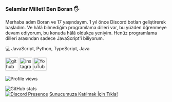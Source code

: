 ### Selamlar Millet! Ben Boran 🖐

Merhaba adım Boran ve 17 yaşındayım. 1 yıl önce Discord botları geliştirerek başladım. Ve hâlâ bilmediğim programlama dilleri var, bu yüzden öğrenmeye devam ediyorum, bu konuda hâlâ oldukça yeniyim. Henüz programlama dilleri arasından sadece JavaScript'i biliyorum.

💻 JavaScript, Python, TypeScript, Java

[<img src='https://cdn.jsdelivr.net/npm/simple-icons@3.0.1/icons/github.svg' alt='github' height='40'>](https://github.com/matthejs)  [<img src='https://cdn.jsdelivr.net/npm/simple-icons@3.0.1/icons/instagram.svg' alt='instagram' height='40'>](https://www.instagram.com/borangkdn/)  [<img src='https://cdn.jsdelivr.net/npm/simple-icons@3.0.1/icons/youtube.svg' alt='YouTube' height='40'>](https://www.youtube.com/channel/UCZ0DgL77TQFNMwmnbvG8cuw)

![Profile views](https://gpvc.arturio.dev/BoranGkdn)  

![GitHub stats](https://github-readme-stats.vercel.app/api?username=BoranGkdn&show_icons=true)  
[![Discord Presence](https://lanyard-profile-readme.vercel.app/api/796263552771817472?hideDiscrim=true)](https://discord.com/users/239330400223232000)
[Sunucumuza Katılmak İçin Tıkla!](https://discord.gg/BoranGkdn) 

